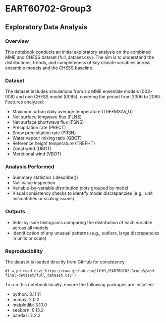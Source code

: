 # EART60702-Group3

## Exploratory Data Analysis 
### Overview
This notebook conducts an initial exploratory analysis on the combined MME and CHESS dataset (full_dataset.csv). The aim is to understand the distributions, trends, and completeness of key climate variables across ensemble models and the CHESS baseline.

### Dataset
The dataset includes simulations from six MME ensemble models (003–008) and one CHESS model (0085), covering the period from 2006 to 2080.
Features analyzed:
- Maximum urban daily average temperature (TREFMXAV_U)
- Net surface longwave flux (FLNS)
- Net surface shortwave flux (FSNS)
- Precipitation rate (PRECT)
- Snow precipitation rate (PRSN)
- Water vapour mixing ratio (QBOT)
- Reference height temperature (TREFHT)
- Zonal wind (UBOT)
- Meridional wind (VBOT)

### Analysis Performed
- Summary statistics (.describe())
- Null value inspection
- Variable-by-variable distribution plots grouped by model
- Visual consistency checks to identify model discrepancies (e.g., unit mismatches or scaling issues)

### Outputs
- Side-by-side histograms comparing the distribution of each variable across all models
- Identification of any unusual patterns (e.g., outliers, large discrepancies in units or scale)

### Reproducibility
The dataset is loaded directly from GitHub for consistency:
```
df = pd.read_csv('https://raw.github.com/JYHYL/EART60702-Group3/add-final-dataset/full_dataset.csv')
```

To run this notebook locally, ensure the following packages are installed:
- python: 3.11.11
- numpy: 2.0.2
- matplotlib: 3.10.0
- seaborn: 0.13.2
- pandas: 2.2.2




